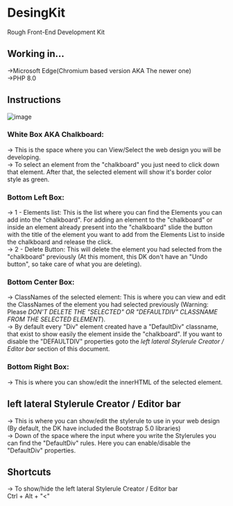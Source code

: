 # DesingKit
Rough Front-End Development Kit 

## Working in...
->Microsoft Edge(Chromium based version AKA The newer one)<br />
->PHP 8.0

## Instructions
![image](https://user-images.githubusercontent.com/75137068/144762328-d6f180c8-7b79-46c1-bea0-0681a18acbb9.png)
### White Box AKA Chalkboard:
-> This is the space where you can View/Select the web design you will be developing.<br />
-> To select an element from the "chalkboard" you just need to click down that element. After that, the selected element will show it's border color style as green.

### Bottom Left Box:
-> 1 - Elements list: This is the list where you can find the Elements you can add into the "chalkboard". For adding an element to the "chalkboard" or inside an element already present into the "chalkboard" slide the button with the title of the element you want to add from the Elements List to inside the chalkboard and release the click.<br />
-> 2 - Delete Button: This will delete the element you had selected from the "chalkboard" previously (At this moment, this DK don't have an "Undo button", so take care of what you are deleting).<br />

### Bottom Center Box:
-> ClassNames of the selected element: This is where you can view and edit the ClassNames of the element you had selected previously (Warning: Please *DON'T DELETE THE "SELECTED" OR "DEFAULTDIV" CLASSNAME FROM THE SELECTED ELEMENT*).<br />
-> By default every "Div" element created have a "DefaultDiv" classname, that exist to show easily the element inside the "chalkboard". If you want to disable the "DEFAULTDIV" properties goto the *left lateral Stylerule Creator / Editor bar* section of this document.<br />

### Bottom Right Box:
-> This is where you can show/edit the innerHTML of the selected element.<br />

## left lateral Stylerule Creator / Editor bar
-> This is where you can show/edit the stylerule to use in your web design<br />
(By default, the DK have included the Bootstrap 5.0 libraries)<br />
-> Down of the space where the input where you write the Stylerules you can find the "DefaultDiv" rules. Here you can enable/disable the "DefaultDiv" properties.<br /> 

## Shortcuts
-> To show/hide the left lateral Stylerule Creator / Editor bar<br />
Ctrl + Alt + "<"
